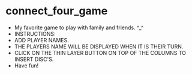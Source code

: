 # connect_four_game

- My favorite game to play with family and friends. ^_^
- INSTRUCTIONS:
- ADD PLAYER NAMES.
- THE PLAYERS NAME WILL BE DISPLAYED WHEN IT IS THEIR TURN.
- CLICK ON THE THIN LAYER BUTTON ON TOP OF THE COLUMNS TO INSERT DISC'S.
- Have fun!